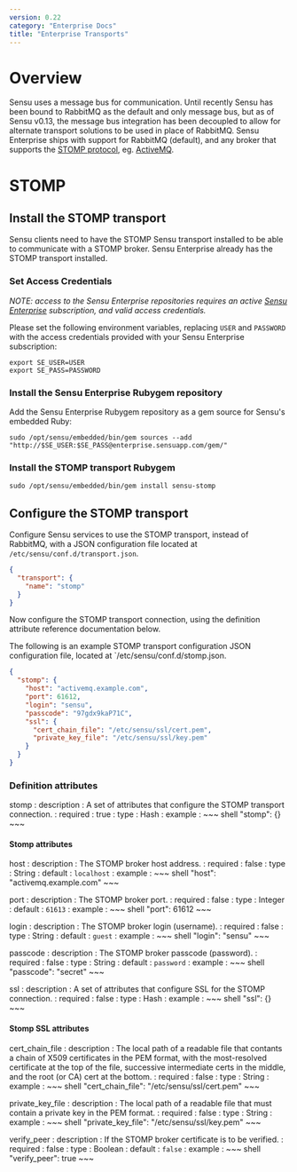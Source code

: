 ```yaml
---
version: 0.22
category: "Enterprise Docs"
title: "Enterprise Transports"
---
```


# Overview

Sensu uses a message bus for communication. Until recently Sensu has been bound to RabbitMQ as the default and only message bus, but as of Sensu v0.13, the message bus integration has been decoupled to allow for alternate transport solutions to be used in place of RabbitMQ. Sensu Enterprise ships with support for RabbitMQ (default), and any broker that supports the [STOMP protocol][stomp], eg. [ActiveMQ][activemq].

# STOMP

## Install the STOMP transport

Sensu clients need to have the STOMP Sensu transport installed to be able to communicate with a STOMP broker. Sensu Enterprise already has the STOMP transport installed.

### Set Access Credentials

_NOTE: access to the Sensu Enterprise repositories requires an active [Sensu Enterprise](http://sensuapp.org/enterprise#pricing) subscription, and valid access credentials._

Please set the following environment variables, replacing `USER` and `PASSWORD` with the access credentials provided with your Sensu Enterprise subscription:

~~~ shell
export SE_USER=USER
export SE_PASS=PASSWORD
~~~

### Install the Sensu Enterprise Rubygem repository

Add the Sensu Enterprise Rubygem repository as a gem source for Sensu's embedded Ruby:

~~~ shell
sudo /opt/sensu/embedded/bin/gem sources --add "http://$SE_USER:$SE_PASS@enterprise.sensuapp.com/gem/"
~~~

### Install the STOMP transport Rubygem

~~~ shell
sudo /opt/sensu/embedded/bin/gem install sensu-stomp
~~~

## Configure the STOMP transport

Configure Sensu services to use the STOMP transport, instead of RabbitMQ, with a JSON configuration file located at `/etc/sensu/conf.d/transport.json`.

~~~ json
{
  "transport": {
    "name": "stomp"
  }
}
~~~

Now configure the STOMP transport connection, using the definition attribute reference documentation below.

The following is an example STOMP transport configuration JSON configuration file, located at `/etc/sensu/conf.d/stomp.json.

~~~ json
{
  "stomp": {
    "host": "activemq.example.com",
    "port": 61612,
    "login": "sensu",
    "passcode": "97gdx9kaP71C",
    "ssl": {
      "cert_chain_file": "/etc/sensu/ssl/cert.pem",
      "private_key_file": "/etc/sensu/ssl/key.pem"
    }
  }
}
~~~

### Definition attributes

stomp
: description
  : A set of attributes that configure the STOMP transport connection.
: required
  : true
: type
  : Hash
: example
  : ~~~ shell
    "stomp": {}
    ~~~

#### Stomp attributes

host
: description
  : The STOMP broker host address.
: required
  : false
: type
  : String
: default
  : `localhost`
: example
  : ~~~ shell
    "host": "activemq.example.com"
    ~~~

port
: description
  : The STOMP broker port.
: required
  : false
: type
  : Integer
: default
  : `61613`
: example
  : ~~~ shell
    "port": 61612
    ~~~

login
: description
  : The STOMP broker login (username).
: required
  : false
: type
  : String
: default
  : `guest`
: example
  : ~~~ shell
    "login": "sensu"
    ~~~

passcode
: description
  : The STOMP broker passcode (password).
: required
  : false
: type
  : String
: default
  : `password`
: example
  : ~~~ shell
    "passcode": "secret"
    ~~~

ssl
: description
  : A set of attributes that configure SSL for the STOMP connection.
: required
  : false
: type
  : Hash
: example
  : ~~~ shell
    "ssl": {}
    ~~~

#### Stomp SSL attributes

cert_chain_file
: description
  : The local path of a readable file that contants a chain of X509 certificates in the PEM format, with the most-resolved certificate at the top of the file, successive intermediate certs in the middle, and the root (or CA) cert at the bottom.
: required
  : false
: type
  : String
: example
  : ~~~ shell
    "cert_chain_file": "/etc/sensu/ssl/cert.pem"
    ~~~

private_key_file
: description
  : The local path of a readable file that must contain a private key in the PEM format.
: required
  : false
: type
  : String
: example
  : ~~~ shell
    "private_key_file": "/etc/sensu/ssl/key.pem"
    ~~~

verify_peer
: description
  : If the STOMP broker certificate is to be verified.
: required
  : false
: type
  : Boolean
: default
  : `false`
: example
  : ~~~ shell
    "verify_peer": true
    ~~~

[stomp]: http://stomp.github.io
[activemq]: http://activemq.apache.org
